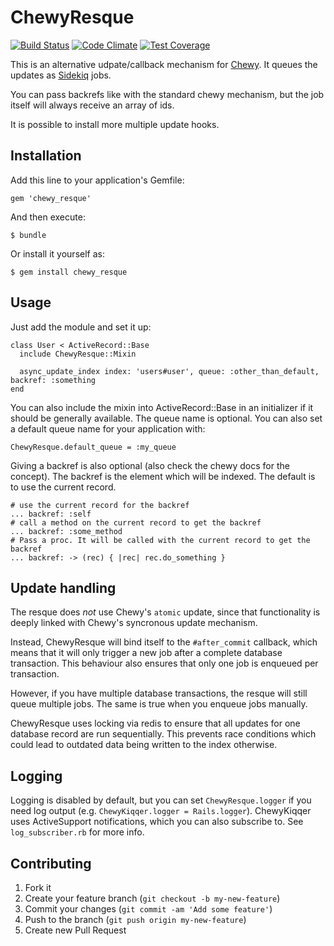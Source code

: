 # ChewyResque

[![Build Status](https://travis-ci.org/razum2um/chewy_resque.svg?branch=master)](https://travis-ci.org/averell23/chewy_kiqqer)
[![Code Climate](https://codeclimate.com/github/razum2um/chewy_resque.png)](https://codeclimate.com/github/averell23/chewy_kiqqer)
[![Test Coverage](https://codeclimate.com/github/razum2um/chewy_resque/coverage.png)](https://codeclimate.com/github/averell23/chewy_kiqqer)

This is an alternative udpate/callback mechanism for [Chewy](https://github.com/toptal/chewy). It queues the updates as [Sidekiq](https://github.com/mperham/sidekiq) jobs.

You can pass backrefs like with the standard chewy mechanism, but the job itself will always receive an array of ids.

It is possible to install more multiple update hooks.

## Installation

Add this line to your application's Gemfile:

    gem 'chewy_resque'

And then execute:

    $ bundle

Or install it yourself as:

    $ gem install chewy_resque

## Usage

Just add the module and set it up:

    class User < ActiveRecord::Base
      include ChewyResque::Mixin
      
      async_update_index index: 'users#user', queue: :other_than_default, backref: :something
    end

You can also include the mixin into ActiveRecord::Base in an initializer if it should be generally available.
The queue name is optional. You can also set a default queue name for your application with:
    
    ChewyResque.default_queue = :my_queue

Giving a backref is also optional (also check the chewy docs for the concept). The backref is the element
which will be indexed. The default is to use the current record.

    # use the current record for the backref
    ... backref: :self
    # call a method on the current record to get the backref
    ... backref: :some_method
    # Pass a proc. It will be called with the current record to get the backref
    ... backref: -> (rec) { |rec| rec.do_something }

## Update handling

The resque does *not* use Chewy's `atomic` update, since that functionality is deeply linked with Chewy's syncronous update mechanism.

Instead, ChewyResque will bind itself to the `#after_commit` callback, which means that it will only trigger a new job after a complete database transaction. This behaviour also ensures that only one job is enqueued per transaction.

However, if you have multiple database transactions, the resque will still queue multiple jobs. The same is true when you enqueue jobs manually.

ChewyResque uses locking via redis to ensure that all updates for one database record are run sequentially. This prevents race conditions which could lead to outdated data being written to the index otherwise.

## Logging

Logging is disabled by default, but you can set `ChewyResque.logger` if you need log output (e.g. `ChewyKiqqer.logger = Rails.logger`). ChewyKiqqer uses ActiveSupport notifications, which you can also subscribe to.
See `log_subscriber.rb` for more info.

## Contributing

1. Fork it
2. Create your feature branch (`git checkout -b my-new-feature`)
3. Commit your changes (`git commit -am 'Add some feature'`)
4. Push to the branch (`git push origin my-new-feature`)
5. Create new Pull Request
